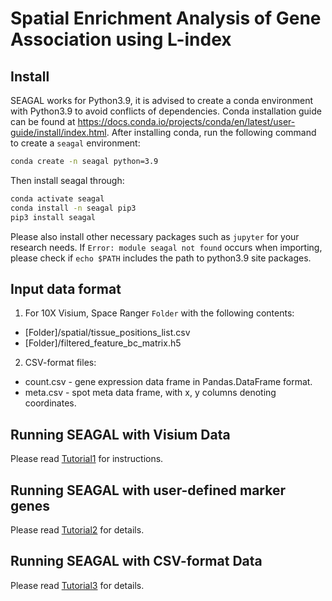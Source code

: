 # Spatial Enrichment Analysis of Gene Association using L-index

## Install

SEAGAL works for Python3.9, it is advised to create a conda environment with Python3.9 to avoid conflicts of dependencies. Conda installation guide can be found at https://docs.conda.io/projects/conda/en/latest/user-guide/install/index.html. After installing conda, run the following command to create a `seagal` environment:

```bash
conda create -n seagal python=3.9
```

Then install seagal through:

```bash
conda activate seagal
conda install -n seagal pip3
pip3 install seagal
```

Please also install other necessary packages such as `jupyter` for your research needs.
If `Error: module seagal not found` occurs when importing, please check if `echo $PATH` includes the path to python3.9 site packages.

## Input data format
1. For 10X Visium, Space Ranger `Folder` with the following contents:
  - [Folder]/spatial/tissue_positions_list.csv
  - [Folder]/filtered_feature_bc_matrix.h5
2. CSV-format files: 
  - count.csv - gene expression data frame in Pandas.DataFrame format.
  - meta.csv - spot meta data frame, with x, y columns denoting coordinates.

## Running SEAGAL with Visium Data

Please read [Tutorial1](./test/Tutorial1%20SEAGAL%20with%20Visium%20(SpaceRanger%20Output).ipynb) for instructions.

## Running SEAGAL with user-defined marker genes

Please read [Tutorial2](./test/Tutorial3%20SEAGAL%20with%20ST%20(csv%20files).ipynb) for details.

## Running SEAGAL with CSV-format Data

Please read [Tutorial3](./test/Tutorial2%20SEAGAL%20with%20Customized%20Gene%20Sets.ipynb) for details.

<!-- ## Parameters 
  ### I/O parameters
  * -f: path to the input raw count matrix (csv).
  * -o: path to save the imputed data sets.

  ### Model Parameters
  * -r: radius in Euclidean distance to consider as adjacent spots.
  * -s: whether to select thresholding parameter epsilon automatically or not. 0: no selection, use fixed. 1: select automatically.
  * -e: edge filtering parameter epsilon, range from 0 to 1. Only useful when -s was set to 0.
  * -l: normalization method. Must be one of "cpm", "logCPM", "logMed", "none". Default is "cpm".

  ### Other parameters
  * -n: number of processors to be used for parallel computing. 1-10. Default is 1. 

## Run example experiments
  
  The following code will impute the test data with 4 processors, save the imputed cpm data, raw data to the designated folder. Also, the component information will be saved to the same folder.
  
    python3 MIST.py -f test_data/raw.csv -o test_data/imputed.csv -l cpm -n 4

  After running the above code, the following files will be generated:

    1. test_data/imputed.csv -- imputed, normalized, gene filtered expression.
    2. test_data/imputed_complete.csv -- imputed, normalized, gene expression.
    3. test_data/imputed_rawCount.csv -- imputed, raw gene counts.
    4. imputed_cluster_info.csv -- region assignment of every spot.

  ### Visualize major tissue components
  
  The following code will take component information returned by the imputation pipeline and visualize the component information.
  
    python3 visualize_components.py test_data/imputed_cluster_info.csv test_data/cluster.png
  
  The above code will visualize the detected regions by giving a figure like:

  [Cluster Visualization](test_data/output/cluster.png) -->
